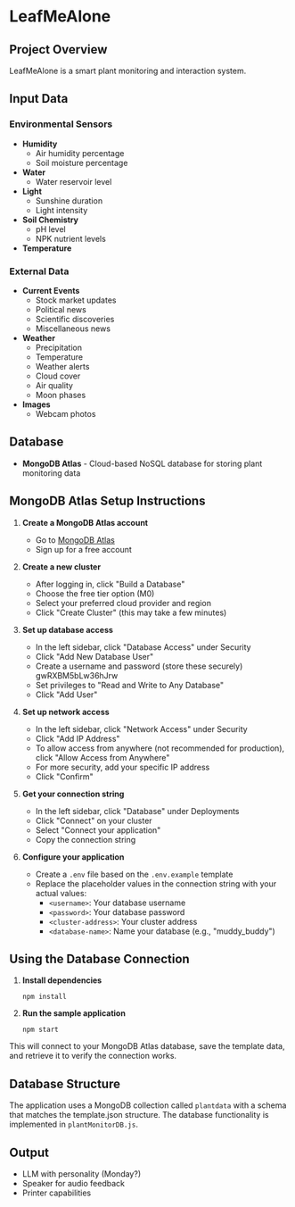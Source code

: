 # LeafMeAlone

## Project Overview
LeafMeAlone is a smart plant monitoring and interaction system.

## Input Data

### Environmental Sensors
- **Humidity**
  - Air humidity percentage
  - Soil moisture percentage
- **Water**
  - Water reservoir level
- **Light**
  - Sunshine duration
  - Light intensity
- **Soil Chemistry**
  - pH level
  - NPK nutrient levels
- **Temperature**

### External Data
- **Current Events**
  - Stock market updates
  - Political news
  - Scientific discoveries
  - Miscellaneous news
- **Weather**
  - Precipitation
  - Temperature
  - Weather alerts
  - Cloud cover
  - Air quality
  - Moon phases
- **Images**
  - Webcam photos

## Database
- **MongoDB Atlas** - Cloud-based NoSQL database for storing plant monitoring data

## MongoDB Atlas Setup Instructions

1. **Create a MongoDB Atlas account**
   - Go to [MongoDB Atlas](https://www.mongodb.com/cloud/atlas/register)
   - Sign up for a free account

2. **Create a new cluster**
   - After logging in, click "Build a Database"
   - Choose the free tier option (M0)
   - Select your preferred cloud provider and region
   - Click "Create Cluster" (this may take a few minutes)

3. **Set up database access**
   - In the left sidebar, click "Database Access" under Security
   - Click "Add New Database User"
   - Create a username and password (store these securely) gwRXBM5bLw36hJrw
   - Set privileges to "Read and Write to Any Database"
   - Click "Add User"

4. **Set up network access**
   - In the left sidebar, click "Network Access" under Security
   - Click "Add IP Address"
   - To allow access from anywhere (not recommended for production), click "Allow Access from Anywhere"
   - For more security, add your specific IP address
   - Click "Confirm"

5. **Get your connection string**
   - In the left sidebar, click "Database" under Deployments
   - Click "Connect" on your cluster
   - Select "Connect your application"
   - Copy the connection string

6. **Configure your application**
   - Create a `.env` file based on the `.env.example` template
   - Replace the placeholder values in the connection string with your actual values:
     - `<username>`: Your database username
     - `<password>`: Your database password
     - `<cluster-address>`: Your cluster address
     - `<database-name>`: Name your database (e.g., "muddy_buddy")

## Using the Database Connection

1. **Install dependencies**
   ```
   npm install
   ```

2. **Run the sample application**
   ```
   npm start
   ```

This will connect to your MongoDB Atlas database, save the template data, and retrieve it to verify the connection works.

## Database Structure

The application uses a MongoDB collection called `plantdata` with a schema that matches the template.json structure. The database functionality is implemented in `plantMonitorDB.js`.

## Output
- LLM with personality (Monday?)
- Speaker for audio feedback
- Printer capabilities

